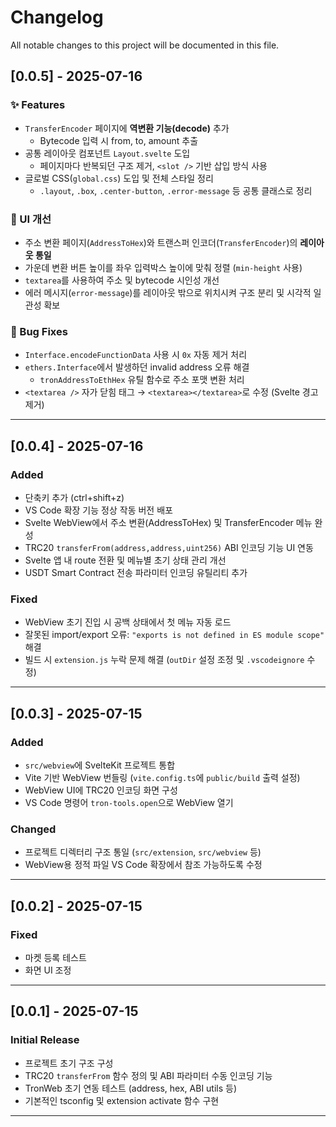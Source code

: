 # Changelog

All notable changes to this project will be documented in this file.

## [0.0.5] - 2025-07-16

### ✨ Features

- `TransferEncoder` 페이지에 **역변환 기능(decode)** 추가
  - Bytecode 입력 시 from, to, amount 추출
- 공통 레이아웃 컴포넌트 `Layout.svelte` 도입
  - 페이지마다 반복되던 구조 제거, `<slot />` 기반 삽입 방식 사용
- 글로벌 CSS(`global.css`) 도입 및 전체 스타일 정리
  - `.layout`, `.box`, `.center-button`, `.error-message` 등 공통 클래스로 정리

### 💄 UI 개선

- 주소 변환 페이지(`AddressToHex`)와 트랜스퍼 인코더(`TransferEncoder`)의 **레이아웃 통일**
- 가운데 변환 버튼 높이를 좌우 입력박스 높이에 맞춰 정렬 (`min-height` 사용)
- `textarea`를 사용하여 주소 및 bytecode 시인성 개선
- 에러 메시지(`error-message`)를 레이아웃 밖으로 위치시켜 구조 분리 및 시각적 일관성 확보

### 🐛 Bug Fixes

- `Interface.encodeFunctionData` 사용 시 `0x` 자동 제거 처리
- `ethers.Interface`에서 발생하던 invalid address 오류 해결
  - `tronAddressToEthHex` 유틸 함수로 주소 포맷 변환 처리
- `<textarea />` 자가 닫힘 태그 → `<textarea></textarea>`로 수정 (Svelte 경고 제거)

---

## [0.0.4] - 2025-07-16

### Added

- 단축키 추가 (ctrl+shift+z)
- VS Code 확장 기능 정상 작동 버전 배포
- Svelte WebView에서 주소 변환(AddressToHex) 및 TransferEncoder 메뉴 완성
- TRC20 `transferFrom(address,address,uint256)` ABI 인코딩 기능 UI 연동
- Svelte 앱 내 route 전환 및 메뉴별 초기 상태 관리 개선
- USDT Smart Contract 전송 파라미터 인코딩 유틸리티 추가

### Fixed

- WebView 초기 진입 시 공백 상태에서 첫 메뉴 자동 로드
- 잘못된 import/export 오류: `"exports is not defined in ES module scope"` 해결
- 빌드 시 `extension.js` 누락 문제 해결 (`outDir` 설정 조정 및 `.vscodeignore` 수정)

---

## [0.0.3] - 2025-07-15

### Added

- `src/webview`에 SvelteKit 프로젝트 통합
- Vite 기반 WebView 번들링 (`vite.config.ts`에 `public/build` 출력 설정)
- WebView UI에 TRC20 인코딩 화면 구성
- VS Code 명령어 `tron-tools.open`으로 WebView 열기

### Changed

- 프로젝트 디렉터리 구조 통일 (`src/extension`, `src/webview` 등)
- WebView용 정적 파일 VS Code 확장에서 참조 가능하도록 수정

---

## [0.0.2] - 2025-07-15

### Fixed

- 마켓 등록 테스트
- 화면 UI 조정

---

## [0.0.1] - 2025-07-15

### Initial Release

- 프로젝트 초기 구조 구성
- TRC20 `transferFrom` 함수 정의 및 ABI 파라미터 수동 인코딩 기능
- TronWeb 초기 연동 테스트 (address, hex, ABI utils 등)
- 기본적인 tsconfig 및 extension activate 함수 구현

---
